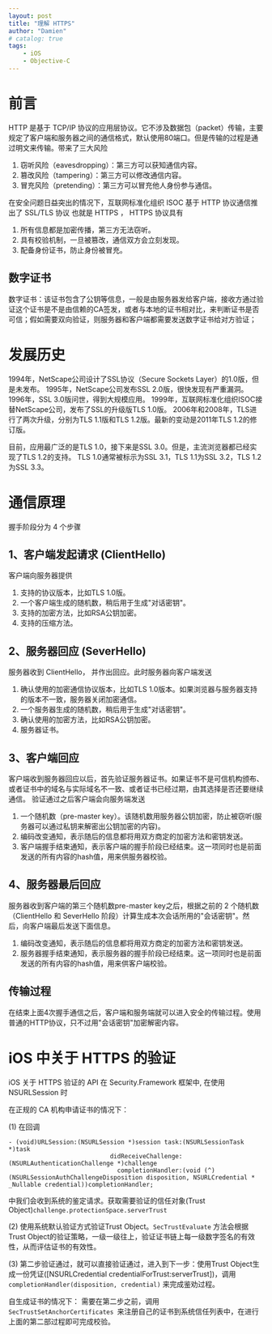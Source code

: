 ```yaml
---
layout: post
title: "理解 HTTPS"
author: "Damien"
# catalog: true
tags:
    - iOS
    - Objective-C
--- 
```


# 前言
HTTP 是基于 TCP/IP 协议的应用层协议。它不涉及数据包（packet）传输，主要规定了客户端和服务器之间的通信格式，默认使用80端口。但是传输的过程是通过明文来传输。带来了三大风险
1.  窃听风险（eavesdropping）：第三方可以获知通信内容。
2.  篡改风险（tampering）：第三方可以修改通信内容。
3.  冒充风险（pretending）：第三方可以冒充他人身份参与通信。

在安全问题日益突出的情况下，互联网标准化组织 ISOC 基于 HTTP 协议通信推出了 SSL/TLS 协议 也就是 HTTPS ， HTTPS 协议具有
1.  所有信息都是加密传播，第三方无法窃听。
2.  具有校验机制，一旦被篡改，通信双方会立刻发现。
3.  配备身份证书，防止身份被冒充。

## 数字证书
数字证书：该证书包含了公钥等信息，一般是由服务器发给客户端，接收方通过验证这个证书是不是由信赖的CA签发，或者与本地的证书相对比，来判断证书是否可信；假如需要双向验证，则服务器和客户端都需要发送数字证书给对方验证；

# 发展历史

1994年，NetScape公司设计了SSL协议（Secure Sockets Layer）的1.0版，但是未发布。
1995年，NetScape公司发布SSL 2.0版，很快发现有严重漏洞。
1996年，SSL 3.0版问世，得到大规模应用。
1999年，互联网标准化组织ISOC接替NetScape公司，发布了SSL的升级版TLS 1.0版。
2006年和2008年，TLS进行了两次升级，分别为TLS 1.1版和TLS 1.2版。最新的变动是2011年TLS 1.2的修订版。

目前，应用最广泛的是TLS 1.0，接下来是SSL 3.0。但是，主流浏览器都已经实现了TLS 1.2的支持。
TLS 1.0通常被标示为SSL 3.1，TLS 1.1为SSL 3.2，TLS 1.2为SSL 3.3。

# 通信原理
握手阶段分为 4 个步骤

## 1、客户端发起请求 (ClientHello)
客户端向服务器提供
1.  支持的协议版本，比如TLS 1.0版。
2.  一个客户端生成的随机数，稍后用于生成"对话密钥"。
3.  支持的加密方法，比如RSA公钥加密。
4.  支持的压缩方法。

## 2、服务器回应 (SeverHello)
服务器收到 ClientHello， 并作出回应。此时服务器向客户端发送
1.  确认使用的加密通信协议版本，比如TLS 1.0版本。如果浏览器与服务器支持的版本不一致，服务器关闭加密通信。
2.  一个服务器生成的随机数，稍后用于生成"对话密钥"。
3.  确认使用的加密方法，比如RSA公钥加密。
4.  服务器证书。

## 3、客户端回应

客户端收到服务器回应以后，首先验证服务器证书。如果证书不是可信机构颁布、或者证书中的域名与实际域名不一致、或者证书已经过期，由其选择是否还要继续通信。
验证通过之后客户端会向服务端发送
1.  一个随机数（pre-master key）。该随机数用服务器公钥加密，防止被窃听(服务器可以通过私钥来解密出公钥加密的内容)。
2.  编码改变通知，表示随后的信息都将用双方商定的加密方法和密钥发送。
3.  客户端握手结束通知，表示客户端的握手阶段已经结束。这一项同时也是前面发送的所有内容的hash值，用来供服务器校验。

## 4、服务器最后回应
服务器收到客户端的第三个随机数pre-master key之后，根据之前的 2 个随机数（ClientHello 和 SeverHello 阶段）计算生成本次会话所用的"会话密钥"。然后，向客户端最后发送下面信息。
1. 编码改变通知，表示随后的信息都将用双方商定的加密方法和密钥发送。
2. 服务器握手结束通知，表示服务器的握手阶段已经结束。这一项同时也是前面发送的所有内容的hash值，用来供客户端校验。

## 传输过程
在结束上面4次握手通信之后，客户端和服务端就可以进入安全的传输过程。使用普通的HTTP协议，只不过用"会话密钥"加密解密内容。



# iOS 中关于 HTTPS 的验证
iOS 关于 HTTPS 验证的 API 在 Security.Framework 框架中, 在使用 NSURLSession 时

在正规的 CA 机构申请证书的情况下：

(1)  在回调 

```
- (void)URLSession:(NSURLSession *)session task:(NSURLSessionTask *)task
                            didReceiveChallenge:(NSURLAuthenticationChallenge *)challenge 
                              completionHandler:(void (^)(NSURLSessionAuthChallengeDisposition disposition, NSURLCredential * _Nullable credential))completionHandler;
```
中我们会收到系统的鉴定请求。获取需要验证的信任对象(Trust Object)`challenge.protectionSpace.serverTrust`

(2) 使用系统默认验证方式验证Trust Object。`SecTrustEvaluate` 方法会根据Trust Object的验证策略，一级一级往上，验证证书链上每一级数字签名的有效性，从而评估证书的有效性。

(3) 第二步验证通过，就可以直接验证通过，进入到下一步：使用Trust Object生成一份凭证([NSURLCredential credentialForTrust:serverTrust])，调用 ` completionHandler(disposition, credential)` 来完成鉴劝过程。

自生成证书的情况下：
需要在第二步之前，调用`SecTrustSetAnchorCertificates `来注册自己的证书到系统信任列表中，在进行上面的第二部过程即可完成校验。
